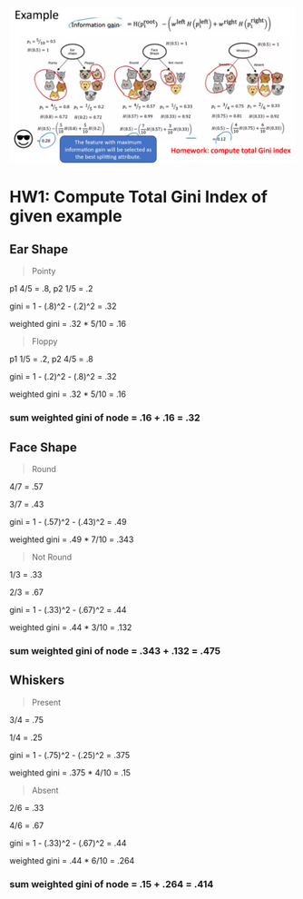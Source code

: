 ![](HW1_written.png)

# HW1: Compute Total Gini Index of given example

## Ear Shape 
>Pointy

p1 4/5 = .8, p2 1/5 = .2

gini = 1 - (.8)^2 - (.2)^2 = .32

weighted gini = .32 * 5/10 = .16

>Floppy 

p1 1/5 = .2, p2 4/5 = .8

gini = 1 - (.2)^2 - (.8)^2 = .32

weighted gini = .32 * 5/10 = .16

### sum weighted gini of node = .16 + .16 = .32

## Face Shape
>Round  

4/7 = .57

3/7 = .43

gini = 1 - (.57)^2 - (.43)^2 = .49

weighted gini = .49 * 7/10 = .343

>Not Round 

1/3 = .33

2/3 = .67

gini = 1 - (.33)^2 - (.67)^2 = .44

weighted gini = .44 * 3/10 = .132

### sum weighted gini of node = .343 + .132 = .475

## Whiskers
>Present 

3/4 = .75

1/4 = .25

gini = 1 - (.75)^2 - (.25)^2 = .375

weighted gini = .375 * 4/10 = .15

>Absent  

2/6 = .33

4/6 = .67

gini = 1 - (.33)^2 - (.67)^2 = .44

weighted gini = .44 * 6/10 = .264

### sum weighted gini of node = .15 + .264 = .414